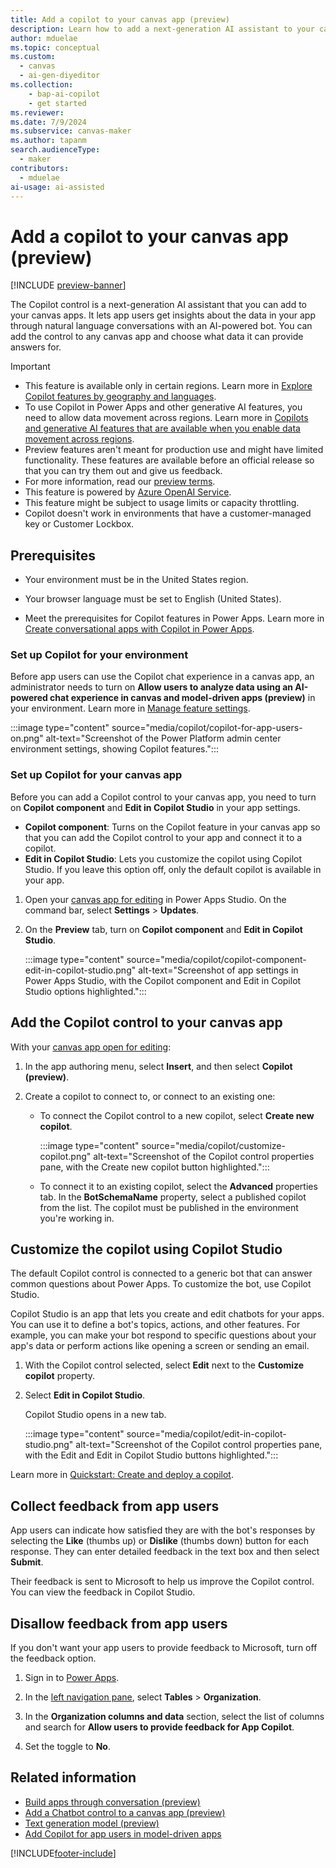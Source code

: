 ```yaml
---
title: Add a copilot to your canvas app (preview)
description: Learn how to add a next-generation AI assistant to your canvas apps to help your app users with their requests.
author: mduelae
ms.topic: conceptual
ms.custom:
  - canvas
  - ai-gen-diyeditor
ms.collection: 
    - bap-ai-copilot
    - get started
ms.reviewer: 
ms.date: 7/9/2024
ms.subservice: canvas-maker
ms.author: tapanm
search.audienceType: 
  - maker
contributors:
  - mduelae
ai-usage: ai-assisted
---
```


# Add a copilot to your canvas app (preview)

[!INCLUDE [preview-banner](~/../shared-content/shared/preview-includes/preview-banner.md)]

The Copilot control is a next-generation AI assistant that you can add to your canvas apps. It lets app users get insights about the data in your app through natural language conversations with an AI-powered bot. You can add the control to any canvas app and choose what data it can provide answers for.

> [!IMPORTANT]
>
> - This feature is available only in certain regions. Learn more in [Explore Copilot features by geography and languages](https://releaseplans.microsoft.com/en-US/availability-reports/?report=copilotfeaturereport).
> - To use Copilot in Power Apps and other generative AI features, you need to allow data movement across regions. Learn more in [Copilots and generative AI features that are available when you enable data movement across regions](/power-platform/admin/geographical-availability-copilot#copilots-and-generative-ai-features-that-are-available-when-you-enable-data-movement-across-regions).
> - Preview features aren't meant for production use and might have limited functionality. These features are available before an official release so that you can try them out and give us feedback.
> - For more information, read our [preview terms](https://go.microsoft.com/fwlink/?linkid=2189520).
> - This feature is powered by [Azure OpenAI Service](/azure/cognitive-services/openai/overview).
> - This feature might be subject to usage limits or capacity throttling.
> - Copilot doesn't work in environments that have a customer-managed key or Customer Lockbox.

## Prerequisites

- Your environment must be in the United States region.

- Your browser language must be set to English (United States).

- Meet the prerequisites for Copilot features in Power Apps. Learn more in [Create conversational apps with Copilot in Power Apps](ai-overview.md).

### Set up Copilot for your environment

Before app users can use the Copilot chat experience in a canvas app, an administrator needs to turn on **Allow users to analyze data using an AI-powered chat experience in canvas and model-driven apps (preview)** in your environment. Learn more in [Manage feature settings](/power-platform/admin/settings-features#copilot-preview).

:::image type="content" source="media/copilot/copilot-for-app-users-on.png" alt-text="Screenshot of the Power Platform admin center environment settings, showing Copilot features.":::

### Set up Copilot for your canvas app

Before you can add a Copilot control to your canvas app, you need to turn on **Copilot component** and **Edit in Copilot Studio** in your app settings.

- **Copilot component**: Turns on the Copilot feature in your canvas app so that you can add the Copilot control to your app and connect it to a copilot.
- **Edit in Copilot Studio**: Lets you customize the copilot using Copilot Studio. If you leave this option off, only the default copilot is available in your app.

1. Open your [canvas app for editing](edit-app.md) in Power Apps Studio. On the command bar, select **Settings** > **Updates**.

1. On the **Preview** tab, turn on **Copilot component** and **Edit in Copilot Studio**.

    :::image type="content" source="media/copilot/copilot-component-edit-in-copilot-studio.png" alt-text="Screenshot of app settings in Power Apps Studio, with the Copilot component and Edit in Copilot Studio options highlighted.":::

## Add the Copilot control to your canvas app

With your [canvas app open for editing](edit-app.md):

1. In the app authoring menu, select **Insert**, and then select **Copilot (preview)**.

1. Create a copilot to connect to, or connect to an existing one:

    - To connect the Copilot control to a new copilot, select **Create new copilot**.

      :::image type="content" source="media/copilot/customize-copilot.png" alt-text="Screenshot of the Copilot control properties pane, with the Create new copilot button highlighted.":::

    - To connect it to an existing copilot, select the **Advanced** properties tab. In the **BotSchemaName** property, select a published copilot from the list. The copilot must be published in the environment you're working in.

## Customize the copilot using Copilot Studio

The default Copilot control is connected to a generic bot that can answer common questions about Power Apps. To customize the bot, use Copilot Studio.

Copilot Studio is an app that lets you create and edit chatbots for your apps. You can use it to define a bot's topics, actions, and other features. For example, you can make your bot respond to specific questions about your app's data or perform actions like opening a screen or sending an email.

1. With the Copilot control selected, select **Edit** next to the **Customize copilot** property.

1. Select **Edit in Copilot Studio**.

    Copilot Studio opens in a new tab.

    :::image type="content" source="media/copilot/edit-in-copilot-studio.png" alt-text="Screenshot of the Copilot control properties pane, with the Edit and Edit in Copilot Studio buttons highlighted.":::

Learn more in [Quickstart: Create and deploy a copilot](/microsoft-copilot-studio/fundamentals-get-started).

## Collect feedback from app users

App users can indicate how satisfied they are with the bot's responses by selecting the **Like** (thumbs up) or **Dislike** (thumbs down) button for each response. They can enter detailed feedback in the text box and then select **Submit**.

Their feedback is sent to Microsoft to help us improve the Copilot control. You can view the feedback in Copilot Studio.

## Disallow feedback from app users

If you don't want your app users to provide feedback to Microsoft, turn off the feedback option.

1. Sign in to [Power Apps](https://make.powerapps.com).

1. In the [left navigation pane](intro-maker-portal.md#1--left-navigation-pane), select **Tables** > **Organization**.

1. In the **Organization columns and data** section, select the list of columns and search for **Allow users to provide feedback for App Copilot**.

1. Set the toggle to **No**.

## Related information

- [Build apps through conversation (preview)](ai-conversations-create-app.md)
- [Add a Chatbot control to a canvas app (preview)](add-ai-chatbot.md)
- [Text generation model (preview)](/ai-builder/prebuilt-azure-openai)
- [Add Copilot for app users in model-driven apps](../model-driven-apps/add-ai-copilot.md)

[!INCLUDE[footer-include](../../includes/footer-banner.md)]
